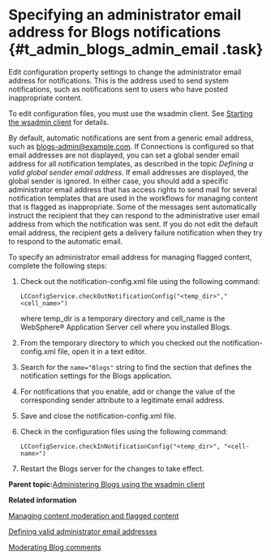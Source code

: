 # Specifying an administrator email address for Blogs notifications {#t_admin_blogs_admin_email .task}

Edit configuration property settings to change the administrator email address for notifications. This is the address used to send system notifications, such as notifications sent to users who have posted inappropriate content.

To edit configuration files, you must use the wsadmin client. See [Starting the wsadmin client](t_admin_wsadmin_starting.md) for details.

By default, automatic notifications are sent from a generic email address, such as blogs-admin@example.com. If Connections is configured so that email addresses are not displayed, you can set a global sender email address for all notification templates, as described in the topic *Defining a valid global sender email address*. If email addresses are displayed, the global sender is ignored. In either case, you should add a specific administrator email address that has access rights to send mail for several notification templates that are used in the workflows for managing content that is flagged as inappropriate. Some of the messages sent automatically instruct the recipient that they can respond to the administrative user email address from which the notification was sent. If you do not edit the default email address, the recipient gets a delivery failure notification when they try to respond to the automatic email.

To specify an administrator email address for managing flagged content, complete the following steps:

1.  Check out the notification-config.xml file using the following command:

    ```
    LCConfigService.checkOutNotificationConfig("<temp_dir>","<cell_name>")
    ```

    where temp\_dir is a temporary directory and cell\_name is the WebSphere® Application Server cell where you installed Blogs.

2.  From the temporary directory to which you checked out the notification-config.xml file, open it in a text editor.

3.  Search for the `name="Blogs"` string to find the section that defines the notification settings for the Blogs application.

4.  For notifications that you enable, add or change the value of the corresponding sender attribute to a legitimate email address.

5.  Save and close the notification-config.xml file.

6.  Check in the configuration files using the following command:

    ```
    LCConfigService.checkInNotificationConfig("<temp_dir>", "<cell-name>")
    ```

7.  Restart the Blogs server for the changes to take effect.


**Parent topic:**[Administering Blogs using the wsadmin client](../admin/r_admin_blogs_wsadmin.md)

**Related information**  


[Managing content moderation and flagged content](../admin/t_admin_blogs_flag_inappropriate.md)

[Defining valid administrator email addresses](../admin/t_admin_act_managing_notifications.md)

[Moderating Blog comments](../admin/t_admin_blogs_moderating_comments.md)

